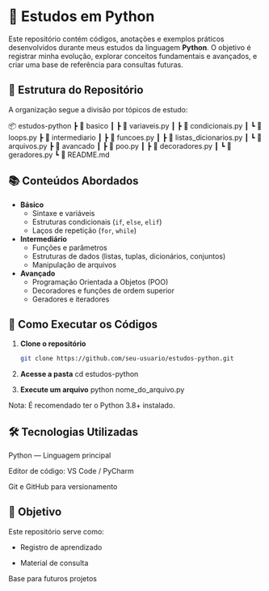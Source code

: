 # 🐍 Estudos em Python

Este repositório contém códigos, anotações e exemplos práticos desenvolvidos durante meus estudos da linguagem **Python**. O objetivo é registrar minha evolução, explorar conceitos fundamentais e avançados, e criar uma base de referência para consultas futuras.

## 📂 Estrutura do Repositório

A organização segue a divisão por tópicos de estudo:

📦 estudos-python 
┣ 📁 basico 
┃ ┣ 📄 variaveis.py 
┃ ┣ 📄 condicionais.py 
┃ ┗ 📄 loops.py 
┣ 📁 intermediario 
┃ ┣ 📄 funcoes.py 
┃ 
┣ 📄 listas_dicionarios.py 
┃ ┗ 📄 arquivos.py 
┣ 📁 avancado 
┃ ┣ 📄 poo.py 
┃ ┣ 📄 decoradores.py 
┃ ┗ 📄 geradores.py 
┗ 📄 README.md


## 📚 Conteúdos Abordados

- **Básico**
  - Sintaxe e variáveis
  - Estruturas condicionais (`if`, `else`, `elif`)
  - Laços de repetição (`for`, `while`)
- **Intermediário**
  - Funções e parâmetros
  - Estruturas de dados (listas, tuplas, dicionários, conjuntos)
  - Manipulação de arquivos
- **Avançado**
  - Programação Orientada a Objetos (POO)
  - Decoradores e funções de ordem superior
  - Geradores e iteradores

## 🚀 Como Executar os Códigos

1. **Clone o repositório**
   ```bash
   git clone https://github.com/seu-usuario/estudos-python.git

2. **Acesse a pasta**
    cd estudos-python

3. **Execute um arquivo**
    python nome_do_arquivo.py

Nota: É recomendado ter o Python 3.8+ instalado.

## 🛠 Tecnologias Utilizadas
Python — Linguagem principal

Editor de código: VS Code / PyCharm

Git e GitHub para versionamento

## 📌 Objetivo
Este repositório serve como:

- Registro de aprendizado

- Material de consulta

Base para futuros projetos
